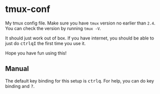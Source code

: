 # tmux-conf
My tmux config file. Make sure you have `tmux` version no earlier than `2.4`.
You can check the version by running `tmux -V`.

It should just work out of box.  If you have internet, you should be able to
just do <kbd>ctrl</kbd><kbd>q</kbd><kbd>I</kbd> the first time you use it.

Hope you have fun using this!

## Manual
The default key binding for this setup is <kbd>ctrl</kbd><kbd>q</kbd>. For
help, you can do key binding and <kbd>?</kbd>.
